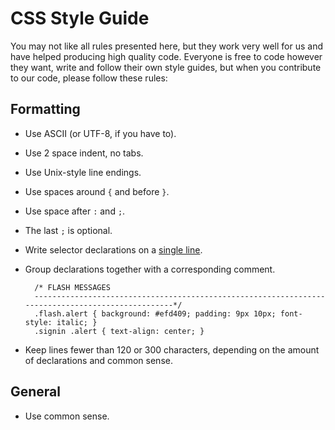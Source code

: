 # CSS Style Guide

You may not like all rules presented here, but they work very well for
us and have helped producing high quality code. Everyone is free to
code however they want, write and follow their own style guides, but
when you contribute to our code, please follow these rules:

## Formatting

* Use ASCII (or UTF-8, if you have to).

* Use 2 space indent, no tabs.

* Use Unix-style line endings.

* Use spaces around `{` and before `}`.

* Use space after `:` and `;`.

* The last `;` is optional.

* Write selector declarations on a [single line](http://orderedlist.com/resources/html-css/single-line-css/).

* Group declarations together with a corresponding comment.

        /* FLASH MESSAGES
        --------------------------------------------------------------------------------------------------*/
        .flash.alert { background: #efd409; padding: 9px 10px; font-style: italic; }
        .signin .alert { text-align: center; }

* Keep lines fewer than 120 or 300 characters, depending on the amount of declarations and common sense.

## General

* Use common sense.
